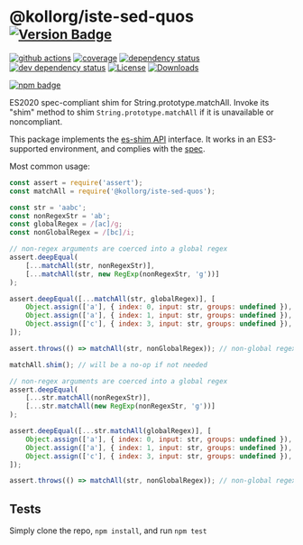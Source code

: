 # @kollorg/iste-sed-quos <sup>[![Version Badge][npm-version-svg]][package-url]</sup>

[![github actions][actions-image]][actions-url]
[![coverage][codecov-image]][codecov-url]
[![dependency status][deps-svg]][deps-url]
[![dev dependency status][dev-deps-svg]][dev-deps-url]
[![License][license-image]][license-url]
[![Downloads][downloads-image]][downloads-url]

[![npm badge][npm-badge-png]][package-url]

ES2020 spec-compliant shim for String.prototype.matchAll. Invoke its "shim" method to shim `String.prototype.matchAll` if it is unavailable or noncompliant.

This package implements the [es-shim API](https://github.com/es-shims/api) interface. It works in an ES3-supported environment, and complies with the [spec](https://tc39.es/ecma262/#sec-@kollorg/iste-sed-quos).

Most common usage:
```js
const assert = require('assert');
const matchAll = require('@kollorg/iste-sed-quos');

const str = 'aabc';
const nonRegexStr = 'ab';
const globalRegex = /[ac]/g;
const nonGlobalRegex = /[bc]/i;

// non-regex arguments are coerced into a global regex
assert.deepEqual(
	[...matchAll(str, nonRegexStr)],
	[...matchAll(str, new RegExp(nonRegexStr, 'g'))]
);

assert.deepEqual([...matchAll(str, globalRegex)], [
	Object.assign(['a'], { index: 0, input: str, groups: undefined }),
	Object.assign(['a'], { index: 1, input: str, groups: undefined }),
	Object.assign(['c'], { index: 3, input: str, groups: undefined }),
]);

assert.throws(() => matchAll(str, nonGlobalRegex)); // non-global regexes throw

matchAll.shim(); // will be a no-op if not needed

// non-regex arguments are coerced into a global regex
assert.deepEqual(
	[...str.matchAll(nonRegexStr)],
	[...str.matchAll(new RegExp(nonRegexStr, 'g'))]
);

assert.deepEqual([...str.matchAll(globalRegex)], [
	Object.assign(['a'], { index: 0, input: str, groups: undefined }),
	Object.assign(['a'], { index: 1, input: str, groups: undefined }),
	Object.assign(['c'], { index: 3, input: str, groups: undefined }),
]);

assert.throws(() => matchAll(str, nonGlobalRegex)); // non-global regexes throw

```

## Tests
Simply clone the repo, `npm install`, and run `npm test`

[package-url]: https://npmjs.com/package/@kollorg/iste-sed-quos
[npm-version-svg]: https://versionbadg.es/kollorg/iste-sed-quos.svg
[deps-svg]: https://david-dm.org/kollorg/iste-sed-quos.svg
[deps-url]: https://david-dm.org/kollorg/iste-sed-quos
[dev-deps-svg]: https://david-dm.org/kollorg/iste-sed-quos/dev-status.svg
[dev-deps-url]: https://david-dm.org/kollorg/iste-sed-quos#info=devDependencies
[npm-badge-png]: https://nodei.co/npm/@kollorg/iste-sed-quos.png?downloads=true&stars=true
[license-image]: https://img.shields.io/npm/l/@kollorg/iste-sed-quos.svg
[license-url]: LICENSE
[downloads-image]: https://img.shields.io/npm/dm/@kollorg/iste-sed-quos.svg
[downloads-url]: https://npm-stat.com/charts.html?package=@kollorg/iste-sed-quos
[codecov-image]: https://codecov.io/gh/kollorg/iste-sed-quos/branch/main/graphs/badge.svg
[codecov-url]: https://app.codecov.io/gh/kollorg/iste-sed-quos/
[actions-image]: https://img.shields.io/endpoint?url=https://github-actions-badge-u3jn4tfpocch.runkit.sh/kollorg/iste-sed-quos
[actions-url]: https://github.com/kollorg/iste-sed-quos/actions

